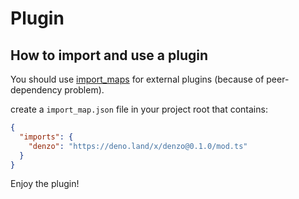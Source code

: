 # Plugin

## How to import and use a plugin

You should use
[import_maps](https://deno.land/manual@v1.11.3/linking_to_external_code/import_maps#import-maps)
for external plugins (because of peer-dependency problem).

create a `import_map.json` file in your project root that contains:

```json
{
  "imports": {
    "denzo": "https://deno.land/x/denzo@0.1.0/mod.ts"
  }
}
```

Enjoy the plugin!

